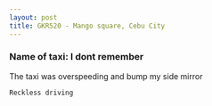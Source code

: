 ```yaml
---
layout: post
title: GKR520 - Mango square, Cebu City
---
```


### Name of taxi: I dont remember

The taxi was overspeeding and bump my side mirror

```Reckless driving```
